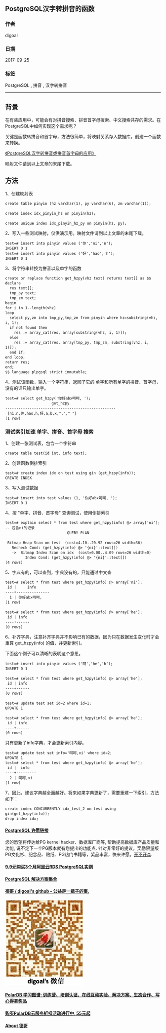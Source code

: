 ## PostgreSQL汉字转拼音的函数  
                       
### 作者      
digoal      
      
### 日期       
2017-09-25      
        
### 标签      
PostgreSQL , 拼音 , 汉字转拼音    
                  
----                  
                   
## 背景     
在有些应用中，可能会有对拼音搜索、拼音首字母搜索、中文搜索共存的需求。在PostgreSQL中如何实现这个需求呢？  
  
关键是函数转拼音和首字母，方法很简单，将映射关系存入数据库。创建一个函数来转换。  
  
[《PostgreSQL汉字转拼音或拼音首字母的应用》](../201205/20120515_01.md)    
  
映射文件请到以上文章的末尾下载。  
  
## 方法  
1、创建映射表  
  
```  
create table pinyin (hz varchar(1), py varchar(6), zm varchar(1));  
  
create index idx_pinyin_hz on pinyin(hz);  
  
create unique index idx_pinyin_hz_py on pinyin(hz, py);  
```  
  
2、写入一些测试映射，仅供演示用。映射文件请到以上文章的末尾下载。  
  
```  
test=# insert into pinyin values ('你','ni','n');  
INSERT 0 1  
test=# insert into pinyin values ('好','hao','h');  
INSERT 0 1  
```  
  
3、将字符串转换为拼音以及单字的函数  
  
```  
create or replace function get_hzpy(vhz text) returns text[] as $$  
declare  
  res text[];  
  tmp_py text;  
  tmp_zm text;  
begin  
for i in 1..length(vhz)   
loop  
  select py,zm into tmp_py,tmp_zm from pinyin where hz=substring(vhz, i, 1);  
  if not found then  
    res := array_cat(res, array[substring(vhz, i, 1)]);  
  else  
    res := array_cat(res, array[tmp_py, tmp_zm, substring(vhz, i, 1)]);  
  end if;  
end loop;  
return res;  
end;  
$$ language plpgsql strict immutable;  
```  
  
4、测试该函数，输入一个字符串，返回了它的 单字和所有单字的拼音、首字母，没有的话只输出单字。  
  
```  
test=# select get_hzpy('你好abx呵呵, ');  
                     get_hzpy                       
--------------------------------------------------  
 {ni,n,你,hao,h,好,a,b,x,","," "}  
(1 row)  
```  
  
### 测试索引加速 单字、拼音、首字母 搜索  
1、创建一张测试表，包含一个字符串  
  
```  
create table test(id int, info text);  
```  
  
2、创建函数倒排索引  
  
```  
test=# create index idx on test using gin (get_hzpy(info));  
CREATE INDEX  
```  
  
3、写入测试数据  
  
```  
test=# insert into test values (1, '你好abx呵呵, ');  
INSERT 0 1  
```  
  
4、按 "单字、拼音、首字母" 查询测试，使用倒排索引  
  
```  
test=# explain select * from test where get_hzpy(info) @> array['ni'];   -- 包含ni的记录  
                            QUERY PLAN                               
-------------------------------------------------------------------  
 Bitmap Heap Scan on test  (cost=4.10..20.92 rows=26 width=36)  
   Recheck Cond: (get_hzpy(info) @> '{ni}'::text[])  
   ->  Bitmap Index Scan on idx  (cost=0.00..4.09 rows=26 width=0)  
         Index Cond: (get_hzpy(info) @> '{ni}'::text[])  
(4 rows)  
```  
  
5、字典有的，可以查到，字典没有的，只能通过中文查  
  
```  
test=# select * from test where get_hzpy(info) @> array['ni'];  
 id |     info        
----+---------------  
  1 | 你好abx呵呵,   
(1 row)  
  
test=# select * from test where get_hzpy(info) @> array['he'];  
 id | info   
----+------  
(0 rows)  
```  
  
6、补齐字典，注意补齐字典并不影响已有的数据，因为只在数据发生变化时才会重算 get_hzpy(info) 的值，并更新索引。  
  
下面这个例子可以清晰的表明这个意思。  
  
```  
test=# insert into pinyin values ('呵','he','h');  
INSERT 0 1  
  
test=# select * from test where get_hzpy(info) @> array['he'];  
 id | info   
----+------  
(0 rows)  
  
test=# update test set id=2 where id=1;  
UPDATE 1  
  
test=# select * from test where get_hzpy(info) @> array['he'];  
 id | info   
----+------  
(0 rows)  
```  
  
只有更新了info字典，才会更新索引内容。  
  
```  
test=# update test set info='呵呵,xi' where id=2;  
UPDATE 1  
test=# select * from test where get_hzpy(info) @> array['he'];  
 id |  info     
----+---------  
  2 | 呵呵,xi  
(1 row)  
```  
  
7、因此，建议字典越全面越好。将来如果字典更新了，需要重建一下索引，方法如下：  
  
```  
create index CONCURRENTLY idx_test_2 on test using gin(get_hzpy(info));  
drop index idx;  
```  
  
    
  
  
  
  
  
  
  
  
  
  
  
  
  
  
  
  
  
  
  
  
  
  
  
  
  
  
  
  
  
  
  
  
  
  
  
  
  
  
  
  
  
  
  
  
  
  
  
  
  
  
  
  
  
  
  
  
  
  
  
  
  
  
  
  
  
  
  
  
  
  
  
  
  
#### [PostgreSQL 许愿链接](https://github.com/digoal/blog/issues/76 "269ac3d1c492e938c0191101c7238216")
您的愿望将传达给PG kernel hacker、数据库厂商等, 帮助提高数据库产品质量和功能, 说不定下一个PG版本就有您提出的功能点. 针对非常好的提议，奖励限量版PG文化衫、纪念品、贴纸、PG热门书籍等，奖品丰富，快来许愿。[开不开森](https://github.com/digoal/blog/issues/76 "269ac3d1c492e938c0191101c7238216").  
  
  
#### [9.9元购买3个月阿里云RDS PostgreSQL实例](https://www.aliyun.com/database/postgresqlactivity "57258f76c37864c6e6d23383d05714ea")
  
  
#### [PostgreSQL 解决方案集合](https://yq.aliyun.com/topic/118 "40cff096e9ed7122c512b35d8561d9c8")
  
  
#### [德哥 / digoal's github - 公益是一辈子的事.](https://github.com/digoal/blog/blob/master/README.md "22709685feb7cab07d30f30387f0a9ae")
  
  
![digoal's wechat](../pic/digoal_weixin.jpg "f7ad92eeba24523fd47a6e1a0e691b59")
  
  
#### [PolarDB 学习图谱: 训练营、培训认证、在线互动实验、解决方案、生态合作、写心得拿奖品](https://www.aliyun.com/database/openpolardb/activity "8642f60e04ed0c814bf9cb9677976bd4")
  
  
#### [购买PolarDB云服务折扣活动进行中, 55元起](https://www.aliyun.com/activity/new/polardb-yunparter?userCode=bsb3t4al "e0495c413bedacabb75ff1e880be465a")
  
  
#### [About 德哥](https://github.com/digoal/blog/blob/master/me/readme.md "a37735981e7704886ffd590565582dd0")
  
